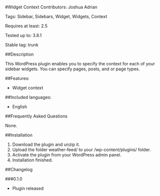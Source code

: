 #Widget Context
Contributors: Joshua Adrian

Tags: Sidebar, Sidebars, Widget, Widgets, Context

Requires at least: 2.5

Tested up to: 3.8.1

Stable tag: trunk

##Description

This WordPress plugin enables you to specify the context for each of your sidebar widgets. You can specify pages, posts, and or page types.

##Features:

* Widget context

##Included languages:

* English

##Frequently Asked Questions

None.

##Installation

1. Download the plugin and unzip it.
2. Upload the folder weather-feed/ to your /wp-content/plugins/ folder.
3. Activate the plugin from your WordPress admin panel.
4. Installation finished.

##Changelog

###0.1.0

* Plugin released